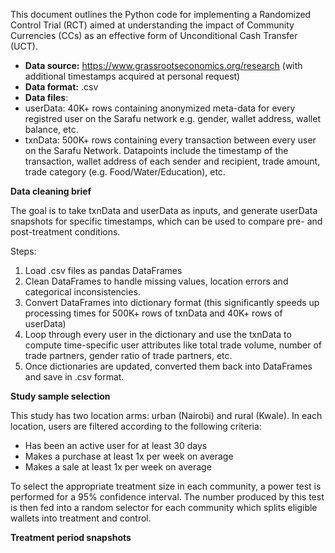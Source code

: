 This document outlines the Python code for implementing a Randomized Control Trial (RCT) aimed at understanding the impact of Community Currencies (CCs) as an effective form of Unconditional Cash Transfer (UCT). 


* **Data source:** https://www.grassrootseconomics.org/research (with additional timestamps acquired at personal request)
* **Data format:** .csv
* **Data files**: 
 * userData: 40K+ rows containing anonymized meta-data for every registred user on the Sarafu network e.g. gender, wallet address, wallet balance, etc.
 * txnData: 500K+ rows containing every transaction between every user on the Sarafu Network. Datapoints include the timestamp of the transaction, wallet address of each sender and recipient, trade amount, trade category (e.g. Food/Water/Education), etc.

**Data cleaning brief**

The goal is to take txnData and userData as inputs, and generate userData snapshots for specific timestamps, which can be used to compare pre- and post-treatment conditions. 

Steps:
1. Load .csv files as pandas DataFrames
2. Clean DataFrames to handle missing values, location errors and categorical inconsistencies.
3. Convert DataFrames into dictionary format (this significantly speeds up processing times for 500K+ rows of txnData and 40K+ rows of userData)  
4. Loop through every user in the dictionary and use the txnData to compute time-specific user attributes like total trade volume, number of trade partners, gender ratio of trade partners, etc.
5. Once dictionaries are updated, converted them back into DataFrames and save in .csv format.

**Study sample selection**

This study has two location arms: urban (Nairobi) and rural (Kwale). In each location, users are filtered according to the following criteria:
* Has been an active user for at least 30 days
* Makes a purchase at least 1x per week on average
* Makes a sale at least 1x per week on average

To select the appropriate treatment size in each community, a power test is performed for a 95% confidence interval. The number produced by this test is then fed into a random selector for each community which splits eligible wallets into treatment and control.

**Treatment period snapshots**
